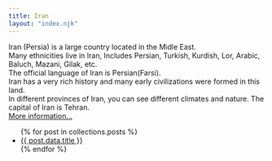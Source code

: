 ```yaml
---
title: Iran 
layout: "index.njk"
---
```

<div class="desc">
Iran (Persia) is a large country located in the Midle East.<br/> Many ethnicities live in Iran, Includes Persian, Turkish, Kurdish, Lor, Arabic, Baluch, Mazani, Gilak, etc. <br/>The official language of Iran is Persian(Farsi).<br/> Iran has a very rich history and many early civilizations were formed in this land.<br/> In different provinces of Iran, you can see different climates and nature. The capital of Iran is Tehran.
</br>
<a href="https://en.wikipedia.org/wiki/Iran" target="_blank"> More information... </a>
 
<ul>
{% for post in collections.posts %}
<li>
<a href="{{ post.url }}">
    {{ post.data.title }}
</a>
</li>
{% endfor %}
</ul>
</div>
<!-- <figure><img src="./img/1.jpeg"></figure> -->
<!-- <figure><img src="./img/perspolis2.jpg"></figure> -->




